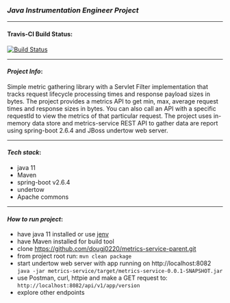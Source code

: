 ### _**Java Instrumentation Engineer Project**_
***
#### Travis-CI Build Status:
[![Build Status](https://app.travis-ci.com/dougj0220/metrics-service-parent.svg?branch=master)](https://app.travis-ci.com/dougj0220/metrics-service-parent)
***
#### _Project Info_:
Simple metric gathering library with a Servlet Filter implementation that tracks request lifecycle processing times and response payload sizes in bytes. The project provides a metrics API to get min, max, average request times and response sizes in bytes. You can also call an API with a specific requestId to view the metrics of that particular request. The project uses in-memory data store and metrics-service REST API to gather data are report using spring-boot 2.6.4 and JBoss undertow web server.
***
#### _Tech stack_:
- java 11
- Maven
- spring-boot v2.6.4
- undertow
- Apache commons
***
#### _How to run project_:
- have java 11 installed or use [jenv](https://www.jenv.be/) 
- have Maven installed for build tool
- clone https://github.com/dougj0220/metrics-service-parent.git
- from project root run: `mvn clean package`
- start undertow web server with app running on http://localhost:8082 `java -jar metrics-service/target/metrics-service-0.0.1-SNAPSHOT.jar`
- use Postman, curl, httpie and make a GET request to: `http://localhost:8082/api/v1/app/version`
- explore other endpoints